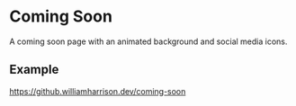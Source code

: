 # Coming Soon
A coming soon page with an animated background and social media icons.

## Example
https://github.williamharrison.dev/coming-soon
